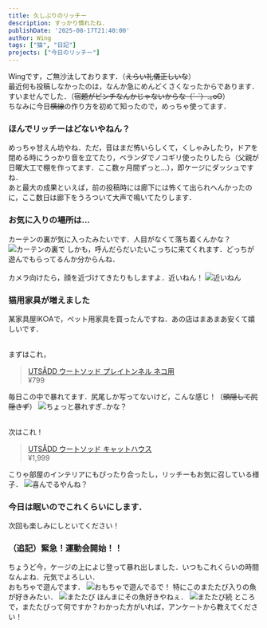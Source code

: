 ```yaml
---
title: 久しぶりのリッチー
description: すっかり慣れたね．
publishDate: '2025-08-17T21:40:00'
author: Wing
tags: ["猫", "日記"]
projects: ["今日のリッチー"]
---
```


Wingです，ご無沙汰しております．（~~えらい礼儀正しいな~~）<br>
最近何も投稿しなかったのは，なんか急にめんどくさくなったからであります．すいませんでした．（~~宿題がピンチなんかじゃないからな（´-`）.｡oO~~）<br>
ちなみに今日~~横線~~の作り方を初めて知ったので，めっちゃ使ってます．

### ほんでリッチーはどないやねん？
めっちゃ甘えん坊やね．ただ，音はまだ怖いらしくて，くしゃみしたり，ドアを閉める時にうっかり音を立てたり，ベランダでノコギリ使ったりしたら（父親が日曜大工で棚を作ってます．ここ数ヶ月間ずっと...），即ケージにダッシュですね．<br>
あと最大の成果といえば，前の投稿時には廊下には怖くて出られへんかったのに，ここ数日は廊下をうろついて大声で鳴いてたりします．

### お気に入りの場所は...
カーテンの裏が気に入ったみたいです．人目がなくて落ち着くんかな？
![カーテンの裏で](./IMG_0274.jpeg)
しかも，呼んだらだいたいこっちに来てくれます．どっちが遊んでもらってるんか分からんね．<br><br>
カメラ向けたら，顔を近づけてきたりもしますよ．近いねん！
![近いねん](./IMG_0238.jpeg)

### 猫用家具が増えました
某家具屋IK○Aで，ペット用家具を買ったんですね．あの店はまあまあ安くて嬉しいです．<br><br>

まずはこれ，
> [UTSÅDD ウートソッド プレイトンネル ネコ用](https://www.ikea.com/jp/ja/p/utsadd-play-tunnel-for-cat-white-orange-50572110/)<br>
> ¥799<br>

毎日この中で暴れてます．尻尾しか写ってないけど，こんな感じ！（~~頭隠して尻隠さず~~）
![ちょっと暴れすぎ..かな？](./IMG_0216.jpeg)<br><br>

次はこれ！
> [UTSÅDD ウートソッド キャットハウス](https://www.ikea.com/jp/ja/p/utsadd-cat-house-grey-felt-30572106/)<br>
> ¥1,999<br>

こりゃ部屋のインテリアにもぴったり合ったし，リッチーもお気に召している様子．
![喜んでるやんね？](./IMG_0260.jpeg)

### 今日は眠いのでこれくらいにします．
次回も楽しみにしといてください！

### （追記）緊急！運動会開始！！
ちょうど今，ケージの上によじ登って暴れ出しました．いつもこれくらいの時間なんよね．元気でよろしい．<br>
おもちゃで遊んでます．
![おもちゃで遊んでるで！](./IMG_0281.jpeg)
特にこのまたたび入りの魚が好きみたい．
![またたび](./IMG_0296%202.jpeg)
ほんまにその魚好きやねぇ．
![またたび続](./IMG_0300%202.jpeg)
ところで，またたびって何ですか？わかった方がいれば，アンケートから教えてください！